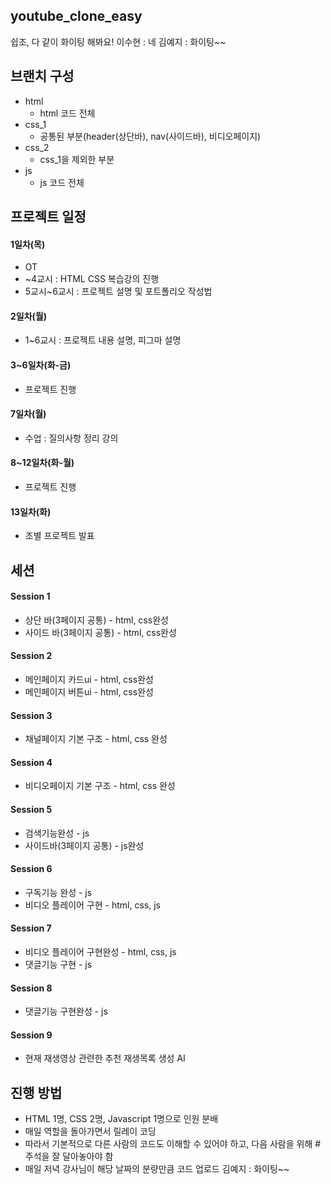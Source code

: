 ## youtube_clone_easy

쉽조, 다 같이 화이팅 해봐요!
이수현 : 네
김예지 : 화이팅~~

## 브랜치 구성

-   html
    -   html 코드 전체
-   css_1
    -   공통된 부분(header(상단바), nav(사이드바), 비디오페이지)
-   css_2
    -   css_1을 제외한 부분
-   js
    -   js 코드 전체

## 프로젝트 일정

#### 1일차(목)

-   OT
-   ~4교시 : HTML CSS 복습강의 진행
-   5교시~6교시 : 프로젝트 설명 및 포트폴리오 작성법

#### 2일차(월)

-   1~6교시 : 프로젝트 내용 설명, 피그마 설명

#### 3~6일차(화-금)

-   프로젝트 진행

#### 7일차(월)

-   수업 : 질의사항 정리 강의

#### 8~12일차(화-월)

-   프로젝트 진행

#### 13일차(화)

-   조별 프로젝트 발표

## 세션

#### Session 1

-   상단 바(3페이지 공통) - html, css완성
-   사이드 바(3페이지 공통) - html, css완성

#### Session 2

-   메인페이지 카드ui - html, css완성
-   메인페이지 버튼ui - html, css완성

#### Session 3

-   채널페이지 기본 구조 - html, css 완성

#### Session 4

-   비디오페이지 기본 구조 - html, css 완성

#### Session 5

-   검색기능완성 - js
-   사이드바(3페이지 공통) - js완성

#### Session 6

-   구독기능 완성 - js
-   비디오 플레이어 구현 - html, css, js

#### Session 7

-   비디오 플레이어 구현완성 - html, css, js
-   댓글기능 구현 - js

#### Session 8

-   댓글기능 구현완성 - js

#### Session 9

-   현재 재생영상 관련한 추천 재생목록 생성 AI

## 진행 방법

-   HTML 1명, CSS 2명, Javascript 1명으로 인원 분배
-   매일 역할을 돌아가면서 릴레이 코딩
-   따라서 기본적으로 다른 사람의 코드도 이해할 수 있어야 하고, 다음 사람을 위해 #주석을 잘 달아놓아야 함
-   매일 저녁 강사님이 해당 날짜의 분량만큼 코드 업로드
    김예지 : 화이팅~~
